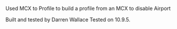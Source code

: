 Used MCX to Profile to build a profile from an MCX to disable Airport

Built and tested by Darren Wallace
Tested on 10.9.5.


